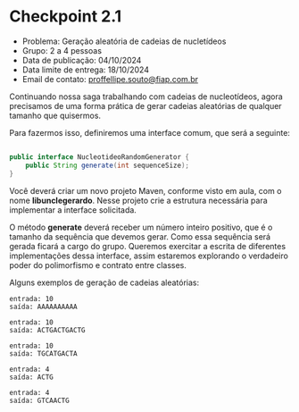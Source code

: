 # Checkpoint 2.1

- Problema: Geração aleatória de cadeias de nucletídeos
- Grupo: 2 a 4 pessoas
- Data de publicação: 04/10/2024
- Data limite de entrega: 18/10/2024
- Email de contato: proffellipe.souto@fiap.com.br

Continuando nossa saga trabalhando com cadeias de nucleotídeos, agora precisamos de uma forma prática de gerar cadeias aleatórias de qualquer tamanho que quisermos.

Para fazermos isso, definiremos uma interface comum, que será a seguinte:

```java

public interface NucleotideoRandomGenerator {
    public String generate(int sequenceSize);
}
```

Você deverá criar um novo projeto Maven, conforme visto em aula, com o nome **libunclegerardo**. Nesse projeto crie a estrutura necessária para implementar a interface solicitada.

O método **generate** deverá receber um número inteiro positivo, que é o tamanho da sequência que devemos gerar. Como essa sequência será gerada ficará a cargo do grupo. Queremos exercitar a escrita de diferentes implementações dessa interface, assim estaremos explorando o verdadeiro poder do polimorfismo e contrato entre classes.

Alguns exemplos de geração de cadeias aleatórias:

```
entrada: 10
saída: AAAAAAAAAA

entrada: 10
saída: ACTGACTGACTG

entrada: 10
saída: TGCATGACTA

entrada: 4
saída: ACTG

entrada: 4
saída: GTCAACTG
```
